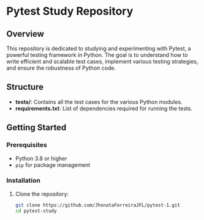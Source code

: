 # Pytest Study Repository

## Overview

This repository is dedicated to studying and experimenting with Pytest, a powerful testing framework in Python. The goal is to understand how to write efficient and scalable test cases, implement various testing strategies, and ensure the robustness of Python code.

## Structure

- **tests/**: Contains all the test cases for the various Python modules.
- **requirements.txt**: List of dependencies required for running the tests.

## Getting Started

### Prerequisites

- Python 3.8 or higher
- `pip` for package management

### Installation

1. Clone the repository:

   ```bash
   git clone https://github.com/JhonataFerreiraJFL/pytest-1.git
   cd pytest-study
